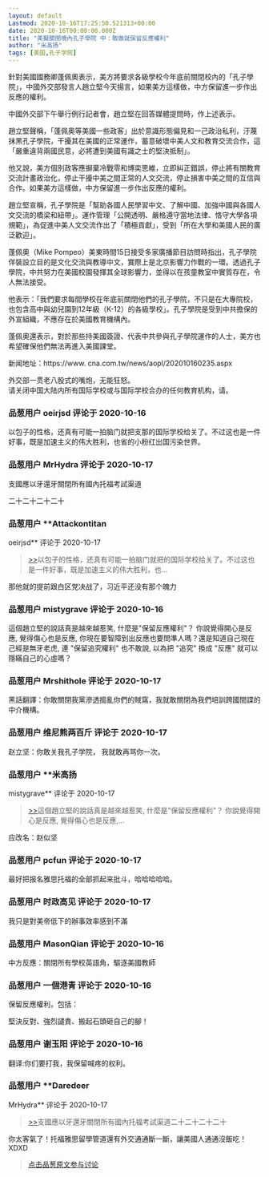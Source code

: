 ```yaml
---
layout: default
Lastmod: 2020-10-16T17:25:50.521313+00:00
date: 2020-10-16T00:00:00.000Z
title: "美擬關閉境內孔子學院 中：敢做就保留反應權利"
author: "米高扬"
tags: [美国,孔子学院]
---
```


針對美國國務卿蓬佩奧表示，美方將要求各級學校今年底前關閉校內的「孔子學院」，中國外交部發言人趙立堅今天揚言，如果美方這樣做，中方保留進一步作出反應的權利。  
  
中國外交部下午舉行例行記者會，趙立堅在回答媒體提問時，作上述表示。  
  
趙立堅聲稱，「蓬佩奧等美國一些政客」出於意識形態偏見和一己政治私利，汙蔑抹黑孔子學院，干擾其在美國的正常運作，蓄意破壞中美人文和教育交流合作，這「嚴重違背兩國民意，必將遭到美國有識之士的堅決抵制」。  
  
他又說，美方個別政客應摒棄冷戰零和博奕思維，立即糾正錯誤，停止將有關教育交流計畫政治化，停止干擾中美之間正常的人文交流，停止損害中美之間的互信與合作。如果美方這樣做，中方保留進一步作出反應的權利。  
  
趙立堅宣稱，孔子學院是「幫助各國人民學習中文、了解中國、加強中國與各國人文交流的橋梁和紐帶」。運作管理「公開透明、嚴格遵守當地法律、恪守大學各項規範」，為促進中美人文交流作出了「積極貢獻」，受到「所在大學和美國人民的廣泛歡迎」。  
  
蓬佩奧（Mike Pompeo）美東時間15日接受多家廣播節目訪問時指出，孔子學院佯裝設立目的是文化交流與教導中文，實際上是北京影響力作戰的一環。透過孔子學院，中共努力在美國校園發揮其全球影響力，並得以在孩童教室中實質存在，令人無法接受。  
  
他表示：「我們要求每間學校在年底前關閉他們的孔子學院，不只是在大專院校，也包含高中與幼兒園到12年級（K-12）的各級學校」。孔子學院是受到中共擔保的外宣組織，不應存在於美國教育機構內。  
  
蓬佩奧還表示，對於那些持美國簽證、代表中共參與孔子學院運作的人士，美方也希望確保他們無法再進入美國課堂。  
  
新闻地址：https://www. cna.com.tw/news/aopl/202010160235.aspx  
  
外交部一贯老八股式的嘴炮，无能狂怒。  
请关闭中国大陆内所有国际学校或与国际学校合办的任何教育机构，请。

            
### 品葱用户 **oeirjsd** 评论于 2020-10-16
        
以包子的性格，还真有可能一拍脑门就把支那的国际学校给关了。不过这也是一件好事，既是加速主义的伟大胜利，也省的小粉红出国污染世界。
        


            
### 品葱用户 **MrHydra** 评论于 2020-10-17
        
支國應以牙還牙關閉所有國內托福考試渠道  
  
二十二十二十二十
        


            
### 品葱用户 **Attackontitan 
oeirjsd** 评论于 2020-10-17
        
> [\>>]( "/article/item_id-517845#")以包子的性格，还真有可能一拍脑门就把的国际学校给关了。不过这也是一件好事，既是加速主义的伟大胜利，也...

  
那他就的提前跟白区党决战了，习近平还没有那个魄力
        


            
### 品葱用户 **mistygrave** 评论于 2020-10-16
        
這個趙立堅的說話真是越來越惹笑, 什麼是"保留反應權利"？ 你說覺得開心是反應, 覺得傷心也是反應, 你現在要智障到出反應也要問準人嗎？還是知道自己現在己經是無牙老虎, 連 "保留追究權利" 也不敢說, 以為把 "追究" 換成 "反應" 就可以隱瞞自己的心虛嗎？
        


            
### 品葱用户 **Mrshithole** 评论于 2020-10-17
        
黑話翻譯：你敢關閉我黨滲透搗亂你們的賊窩，我就敢關閉為我們培訓跨國間諜的中介機構。
        


            
### 品葱用户 **维尼熊两百斤** 评论于 2020-10-17
        
赵立坚：你敢关我孔子学院， 我就敢再骂你一次。
        


            
### 品葱用户 **米高扬 
mistygrave** 评论于 2020-10-17
        
> [\>>]( "/article/item_id-517860#")這個趙立堅的說話真是越來越惹笑, 什麼是"保留反應權利"？ 你說覺得開心是反應, 覺得傷心也是反應,...

  
  
应改名：赵似坚
        


            
### 品葱用户 **pcfun** 评论于 2020-10-17
        
最好把报名雅思托福的全部抓起来批斗，哈哈哈哈哈。
        


            
### 品葱用户 **时政高见** 评论于 2020-10-17
        
我只是對美帝低下的辦事效率感到不滿
        


            
### 品葱用户 **MasonQian** 评论于 2020-10-16
        
中方反應：關閉所有學校英語角，驅逐美國教師
        


            
### 品葱用户 **一個港青** 评论于 2020-10-16
        
保留反應權利，包括：  
  
堅決反對、強烈譴責、搬起石頭砸自己的腳！
        


            
### 品葱用户 **谢玉阳** 评论于 2020-10-16
        
翻译:你们要打我，我保留喊疼的权利。
        


            
### 品葱用户 **Daredeer 
MrHydra** 评论于 2020-10-17
        
> [\>>]( "/article/item_id-517856#")支國應以牙還牙關閉所有國內托福考試渠道二十二十二十二十

  
你太客氣了！托福雅思留學管道還有外交通通斷一斷，讓美國人通通沒飯吃！XDXD
        






> [点击品葱原文参与讨论](https://pincong.rocks/article/25173)

